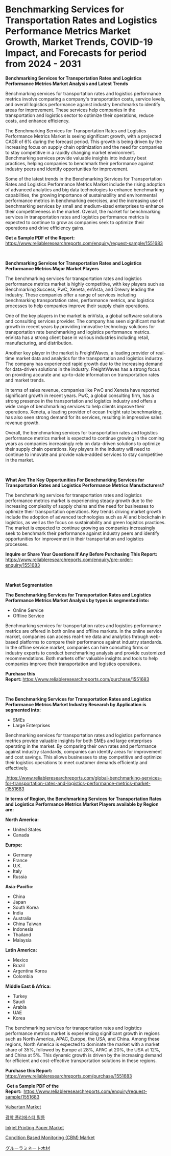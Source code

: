 <p><h1>Benchmarking Services for Transportation Rates and Logistics Performance Metrics Market Growth, Market Trends, COVID-19 Impact, and Forecasts for period from 2024 - 2031</h1></p><p><strong>Benchmarking Services for Transportation Rates and Logistics Performance Metrics Market Analysis and Latest Trends</strong></p>
<p><p>Benchmarking services for transportation rates and logistics performance metrics involve comparing a company's transportation costs, service levels, and overall logistics performance against industry benchmarks to identify areas for improvement. These services help companies in the transportation and logistics sector to optimize their operations, reduce costs, and enhance efficiency.</p><p>The Benchmarking Services for Transportation Rates and Logistics Performance Metrics Market is seeing significant growth, with a projected CAGR of 6% during the forecast period. This growth is being driven by the increasing focus on supply chain optimization and the need for companies to stay competitive in a rapidly changing market environment. Benchmarking services provide valuable insights into industry best practices, helping companies to benchmark their performance against industry peers and identify opportunities for improvement.</p><p>Some of the latest trends in the Benchmarking Services for Transportation Rates and Logistics Performance Metrics Market include the rising adoption of advanced analytics and big data technologies to enhance benchmarking capabilities, the growing importance of sustainability and environmental performance metrics in benchmarking exercises, and the increasing use of benchmarking services by small and medium-sized enterprises to enhance their competitiveness in the market. Overall, the market for benchmarking services in transportation rates and logistics performance metrics is expected to continue to grow as companies seek to optimize their operations and drive efficiency gains.</p></p>
<p><strong>Get a Sample PDF of the Report:&nbsp;</strong> <a href="https://www.reliableresearchreports.com/enquiry/request-sample/1551683">https://www.reliableresearchreports.com/enquiry/request-sample/1551683</a></p>
<p>&nbsp;</p>
<p><strong>Benchmarking Services for Transportation Rates and Logistics Performance Metrics Major Market Players</strong></p>
<p><p>The benchmarking services for transportation rates and logistics performance metrics market is highly competitive, with key players such as Benchmarking Success, PwC, Xeneta, enVista, and Drewry leading the industry. These companies offer a range of services including benchmarking transportation rates, performance metrics, and logistics processes to help companies improve their supply chain operations.</p><p>One of the key players in the market is enVista, a global software solutions and consulting services provider. The company has seen significant market growth in recent years by providing innovative technology solutions for transportation rate benchmarking and logistics performance metrics. enVista has a strong client base in various industries including retail, manufacturing, and distribution.</p><p>Another key player in the market is FreightWaves, a leading provider of real-time market data and analytics for the transportation and logistics industry. The company has experienced rapid growth due to the increasing demand for data-driven solutions in the industry. FreightWaves has a strong focus on providing accurate and up-to-date information on transportation rates and market trends.</p><p>In terms of sales revenue, companies like PwC and Xeneta have reported significant growth in recent years. PwC, a global consulting firm, has a strong presence in the transportation and logistics industry and offers a wide range of benchmarking services to help clients improve their operations. Xeneta, a leading provider of ocean freight rate benchmarking, has also seen strong demand for its services, resulting in impressive sales revenue growth.</p><p>Overall, the benchmarking services for transportation rates and logistics performance metrics market is expected to continue growing in the coming years as companies increasingly rely on data-driven solutions to optimize their supply chain operations. Key players in the industry will need to continue to innovate and provide value-added services to stay competitive in the market.</p></p>
<p>&nbsp;</p>
<p><strong>What Are The Key Opportunities For Benchmarking Services for Transportation Rates and Logistics Performance Metrics Manufacturers?</strong></p>
<p><p>The benchmarking services for transportation rates and logistics performance metrics market is experiencing steady growth due to the increasing complexity of supply chains and the need for businesses to optimize their transportation operations. Key trends driving market growth include the adoption of advanced technologies such as AI and blockchain in logistics, as well as the focus on sustainability and green logistics practices. The market is expected to continue growing as companies increasingly seek to benchmark their performance against industry peers and identify opportunities for improvement in their transportation and logistics processes.</p></p>
<p><strong>Inquire or Share Your Questions If Any Before Purchasing This Report:</strong> <a href="https://www.reliableresearchreports.com/enquiry/pre-order-enquiry/1551683">https://www.reliableresearchreports.com/enquiry/pre-order-enquiry/1551683</a></p>
<p>&nbsp;</p>
<p><strong>Market Segmentation</strong></p>
<p><strong>The Benchmarking Services for Transportation Rates and Logistics Performance Metrics Market Analysis by types is segmented into:</strong></p>
<p><ul><li>Online Service</li><li>Offline Service</li></ul></p>
<p><p>Benchmarking services for transportation rates and logistics performance metrics are offered in both online and offline markets. In the online service market, companies can access real-time data and analytics through web-based platforms to compare their performance against industry standards. In the offline service market, companies can hire consulting firms or industry experts to conduct benchmarking analysis and provide customized recommendations. Both markets offer valuable insights and tools to help companies improve their transportation and logistics operations.</p></p>
<p><strong>Purchase this Report:&nbsp;</strong><a href="https://www.reliableresearchreports.com/purchase/1551683">https://www.reliableresearchreports.com/purchase/1551683</a></p>
<p>&nbsp;</p>
<p><strong>The Benchmarking Services for Transportation Rates and Logistics Performance Metrics Market Industry Research by Application is segmented into:</strong></p>
<p><ul><li>SMEs</li><li>Large Enterprises</li></ul></p>
<p><p>Benchmarking services for transportation rates and logistics performance metrics provide valuable insights for both SMEs and large enterprises operating in the market. By comparing their own rates and performance against industry standards, companies can identify areas for improvement and cost savings. This allows businesses to stay competitive and optimize their logistics operations to meet customer demands efficiently and effectively.</p></p>
<p><a href="https://www.reliableresearchreports.com/global-benchmarking-services-for-transportation-rates-and-logistics-performance-metrics-market-r1551683">&nbsp;https://www.reliableresearchreports.com/global-benchmarking-services-for-transportation-rates-and-logistics-performance-metrics-market-r1551683</a></p>
<p><strong>In terms of Region, the Benchmarking Services for Transportation Rates and Logistics Performance Metrics Market Players available by Region are:</strong></p>
<p>
    <p> <strong> North America: </strong>
        <ul>
            <li>United States</li>
            <li>Canada</li>
        </ul>
        </p> 
    <p> <strong> Europe: </strong>
        <ul>
            <li>Germany</li>
            <li>France</li>
            <li>U.K.</li>
            <li>Italy</li>
            <li>Russia</li>
        </ul>
        </p> 
    <p> <strong> Asia-Pacific: </strong>
        <ul>
            <li>China</li>
            <li>Japan</li>
            <li>South Korea</li>
            <li>India</li>
            <li>Australia</li>
            <li>China Taiwan</li>
            <li>Indonesia</li>
            <li>Thailand</li>
            <li>Malaysia</li>
        </ul>
        </p> 
    <p> <strong> Latin America: </strong>
        <ul>
            <li>Mexico</li>
            <li>Brazil</li>
            <li>Argentina Korea</li>
            <li>Colombia</li>
        </ul>
        </p> 
    <p> <strong> Middle East & Africa: </strong>
        <ul>
            <li>Turkey</li>
            <li>Saudi</li>
            <li>Arabia</li>
            <li>UAE</li>
            <li>Korea</li>
        </ul>
    </p>
    </p>
<p><p>The benchmarking services for transportation rates and logistics performance metrics market is experiencing significant growth in regions such as North America, APAC, Europe, the USA, and China. Among these regions, North America is expected to dominate the market with a market share of 35%, followed by Europe at 28%, APAC at 20%, the USA at 12%, and China at 5%. This dynamic growth is driven by the increasing demand for efficient and cost-effective transportation solutions in these regions.</p></p>
<p><strong>Purchase this Report: </strong><a href="https://www.reliableresearchreports.com/purchase/1551683">https://www.reliableresearchreports.com/purchase/1551683</a></p>
<p>&nbsp;<strong>Get a Sample PDF of the Report:&nbsp;&nbsp;</strong><a href="https://www.reliableresearchreports.com/enquiry/request-sample/1551683">https://www.reliableresearchreports.com/enquiry/request-sample/1551683</a></p>
<p><strong></strong></p>
<p><p><a href="https://www.linkedin.com/pulse/valsartan-market-exploring-share-trends-future-growth-suppositions-ugfue?trackingId=UfV7kV9krXH3CT5nZgTVbA%3D%3D">Valsartan Market</a></p><p><a href="https://github.com/ZacharyScthmitt4465/Market-Research-Report-List-1/blob/main/844035960981.md">광학 폴리에스터 필름</a></p><p><a href="https://www.linkedin.com/pulse/decoding-inkjet-printing-paper-market-metrics-share-trends-gf3je?trackingId=OLf3zCGzUV74Chz5422wQw%3D%3D">Inkjet Printing Paper Market</a></p><p><a href="https://github.com/IzaiahBartell/Market-Research-Report-List-1/blob/main/condition-based-monitoring-cbm-market.md">Condition Based Monitoring (CBM) Market</a></p><p><a href="https://github.com/VinceMarvin1/Market-Research-Report-List-1/blob/main/741266161762.md">グルーラミネート木材</a></p></p>